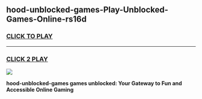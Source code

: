 
## hood-unblocked-games-Play-Unblocked-Games-Online-rs16d
<h3>
<a href="https://premium76.site?title=hood-unblocked-games&ref=24A">CLICK TO PLAY</a></h3>
<hr>

<h3>
<a href="https://premium76.site?title=hood-unblocked-games&ref=24A">CLICK 2 PLAY</a>
  
</h3>

<a href="https://premium76.site?title=hood-unblocked-games&ref=24A"><img src="https://clearcache.store/games.png"></a>


**hood-unblocked-games games unblocked: Your Gateway to Fun and Accessible Online Gaming**
